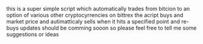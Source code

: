 this is a super simple script which automatically trades from bitcion to an option of various other cryptocyrrencies on bittrex
the acript buys and market price and autimatticaly sells when it hits a specified point and re-buys updates should be comming sooon so please feel free to tell me some suggestions or ideas
